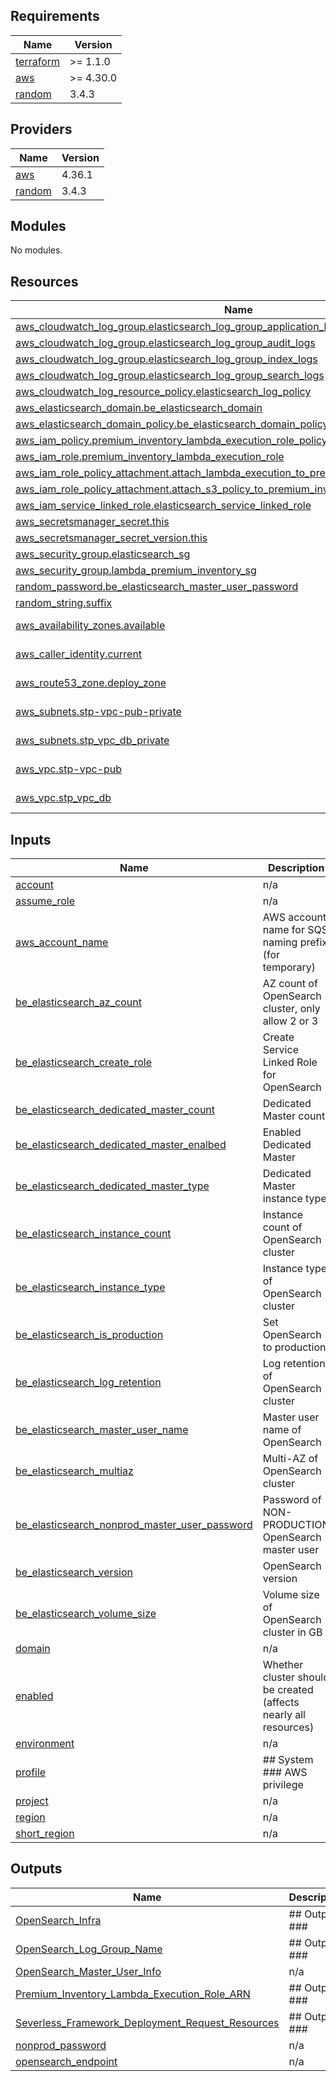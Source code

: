 <!-- BEGIN_TF_DOCS -->
## Requirements

| Name | Version |
|------|---------|
| <a name="requirement_terraform"></a> [terraform](#requirement\_terraform) | >= 1.1.0 |
| <a name="requirement_aws"></a> [aws](#requirement\_aws) | >= 4.30.0 |
| <a name="requirement_random"></a> [random](#requirement\_random) | 3.4.3 |

## Providers

| Name | Version |
|------|---------|
| <a name="provider_aws"></a> [aws](#provider\_aws) | 4.36.1 |
| <a name="provider_random"></a> [random](#provider\_random) | 3.4.3 |

## Modules

No modules.

## Resources

| Name | Type |
|------|------|
| [aws_cloudwatch_log_group.elasticsearch_log_group_application_logs](https://registry.terraform.io/providers/hashicorp/aws/latest/docs/resources/cloudwatch_log_group) | resource |
| [aws_cloudwatch_log_group.elasticsearch_log_group_audit_logs](https://registry.terraform.io/providers/hashicorp/aws/latest/docs/resources/cloudwatch_log_group) | resource |
| [aws_cloudwatch_log_group.elasticsearch_log_group_index_logs](https://registry.terraform.io/providers/hashicorp/aws/latest/docs/resources/cloudwatch_log_group) | resource |
| [aws_cloudwatch_log_group.elasticsearch_log_group_search_logs](https://registry.terraform.io/providers/hashicorp/aws/latest/docs/resources/cloudwatch_log_group) | resource |
| [aws_cloudwatch_log_resource_policy.elasticsearch_log_policy](https://registry.terraform.io/providers/hashicorp/aws/latest/docs/resources/cloudwatch_log_resource_policy) | resource |
| [aws_elasticsearch_domain.be_elasticsearch_domain](https://registry.terraform.io/providers/hashicorp/aws/latest/docs/resources/elasticsearch_domain) | resource |
| [aws_elasticsearch_domain_policy.be_elasticsearch_domain_policy](https://registry.terraform.io/providers/hashicorp/aws/latest/docs/resources/elasticsearch_domain_policy) | resource |
| [aws_iam_policy.premium_inventory_lambda_execution_role_policy](https://registry.terraform.io/providers/hashicorp/aws/latest/docs/resources/iam_policy) | resource |
| [aws_iam_role.premium_inventory_lambda_execution_role](https://registry.terraform.io/providers/hashicorp/aws/latest/docs/resources/iam_role) | resource |
| [aws_iam_role_policy_attachment.attach_lambda_execution_to_premium_inventory_lambda_role](https://registry.terraform.io/providers/hashicorp/aws/latest/docs/resources/iam_role_policy_attachment) | resource |
| [aws_iam_role_policy_attachment.attach_s3_policy_to_premium_inventory_lambda_role](https://registry.terraform.io/providers/hashicorp/aws/latest/docs/resources/iam_role_policy_attachment) | resource |
| [aws_iam_service_linked_role.elasticsearch_service_linked_role](https://registry.terraform.io/providers/hashicorp/aws/latest/docs/resources/iam_service_linked_role) | resource |
| [aws_secretsmanager_secret.this](https://registry.terraform.io/providers/hashicorp/aws/latest/docs/resources/secretsmanager_secret) | resource |
| [aws_secretsmanager_secret_version.this](https://registry.terraform.io/providers/hashicorp/aws/latest/docs/resources/secretsmanager_secret_version) | resource |
| [aws_security_group.elasticsearch_sg](https://registry.terraform.io/providers/hashicorp/aws/latest/docs/resources/security_group) | resource |
| [aws_security_group.lambda_premium_inventory_sg](https://registry.terraform.io/providers/hashicorp/aws/latest/docs/resources/security_group) | resource |
| [random_password.be_elasticsearch_master_user_password](https://registry.terraform.io/providers/hashicorp/random/3.4.3/docs/resources/password) | resource |
| [random_string.suffix](https://registry.terraform.io/providers/hashicorp/random/3.4.3/docs/resources/string) | resource |
| [aws_availability_zones.available](https://registry.terraform.io/providers/hashicorp/aws/latest/docs/data-sources/availability_zones) | data source |
| [aws_caller_identity.current](https://registry.terraform.io/providers/hashicorp/aws/latest/docs/data-sources/caller_identity) | data source |
| [aws_route53_zone.deploy_zone](https://registry.terraform.io/providers/hashicorp/aws/latest/docs/data-sources/route53_zone) | data source |
| [aws_subnets.stp-vpc-pub-private](https://registry.terraform.io/providers/hashicorp/aws/latest/docs/data-sources/subnets) | data source |
| [aws_subnets.stp_vpc_db_private](https://registry.terraform.io/providers/hashicorp/aws/latest/docs/data-sources/subnets) | data source |
| [aws_vpc.stp-vpc-pub](https://registry.terraform.io/providers/hashicorp/aws/latest/docs/data-sources/vpc) | data source |
| [aws_vpc.stp_vpc_db](https://registry.terraform.io/providers/hashicorp/aws/latest/docs/data-sources/vpc) | data source |

## Inputs

| Name | Description | Type | Default | Required |
|------|-------------|------|---------|:--------:|
| <a name="input_account"></a> [account](#input\_account) | n/a | `string` | `""` | no |
| <a name="input_assume_role"></a> [assume\_role](#input\_assume\_role) | n/a | `string` | `""` | no |
| <a name="input_aws_account_name"></a> [aws\_account\_name](#input\_aws\_account\_name) | AWS account name for SQS naming prefix (for temporary) | `string` | `""` | no |
| <a name="input_be_elasticsearch_az_count"></a> [be\_elasticsearch\_az\_count](#input\_be\_elasticsearch\_az\_count) | AZ count of OpenSearch cluster, only allow 2 or 3 | `number` | `2` | no |
| <a name="input_be_elasticsearch_create_role"></a> [be\_elasticsearch\_create\_role](#input\_be\_elasticsearch\_create\_role) | Create Service Linked Role for OpenSearch | `bool` | `true` | no |
| <a name="input_be_elasticsearch_dedicated_master_count"></a> [be\_elasticsearch\_dedicated\_master\_count](#input\_be\_elasticsearch\_dedicated\_master\_count) | Dedicated Master count | `number` | `3` | no |
| <a name="input_be_elasticsearch_dedicated_master_enalbed"></a> [be\_elasticsearch\_dedicated\_master\_enalbed](#input\_be\_elasticsearch\_dedicated\_master\_enalbed) | Enabled Dedicated Master | `bool` | `true` | no |
| <a name="input_be_elasticsearch_dedicated_master_type"></a> [be\_elasticsearch\_dedicated\_master\_type](#input\_be\_elasticsearch\_dedicated\_master\_type) | Dedicated Master instance type | `string` | `"m6g.large.search"` | no |
| <a name="input_be_elasticsearch_instance_count"></a> [be\_elasticsearch\_instance\_count](#input\_be\_elasticsearch\_instance\_count) | Instance count of OpenSearch cluster | `number` | `2` | no |
| <a name="input_be_elasticsearch_instance_type"></a> [be\_elasticsearch\_instance\_type](#input\_be\_elasticsearch\_instance\_type) | Instance type of OpenSearch cluster | `string` | `"r6g.large.search"` | no |
| <a name="input_be_elasticsearch_is_production"></a> [be\_elasticsearch\_is\_production](#input\_be\_elasticsearch\_is\_production) | Set OpenSearch to production | `bool` | `true` | no |
| <a name="input_be_elasticsearch_log_retention"></a> [be\_elasticsearch\_log\_retention](#input\_be\_elasticsearch\_log\_retention) | Log retention of OpenSearch cluster | `number` | `30` | no |
| <a name="input_be_elasticsearch_master_user_name"></a> [be\_elasticsearch\_master\_user\_name](#input\_be\_elasticsearch\_master\_user\_name) | Master user name of OpenSearch | `string` | n/a | yes |
| <a name="input_be_elasticsearch_multiaz"></a> [be\_elasticsearch\_multiaz](#input\_be\_elasticsearch\_multiaz) | Multi-AZ of OpenSearch cluster | `bool` | `true` | no |
| <a name="input_be_elasticsearch_nonprod_master_user_password"></a> [be\_elasticsearch\_nonprod\_master\_user\_password](#input\_be\_elasticsearch\_nonprod\_master\_user\_password) | Password of NON-PRODUCTION OpenSearch master user | `string` | n/a | yes |
| <a name="input_be_elasticsearch_version"></a> [be\_elasticsearch\_version](#input\_be\_elasticsearch\_version) | OpenSearch version | `string` | `"OpenSearch_1.1"` | no |
| <a name="input_be_elasticsearch_volume_size"></a> [be\_elasticsearch\_volume\_size](#input\_be\_elasticsearch\_volume\_size) | Volume size of OpenSearch cluster in GB | `number` | `10` | no |
| <a name="input_domain"></a> [domain](#input\_domain) | n/a | `string` | `"splashtop.eu"` | no |
| <a name="input_enabled"></a> [enabled](#input\_enabled) | Whether cluster should be created (affects nearly all resources) | `bool` | `true` | no |
| <a name="input_environment"></a> [environment](#input\_environment) | n/a | `string` | `""` | no |
| <a name="input_profile"></a> [profile](#input\_profile) | ## System ### AWS privilege | `string` | `""` | no |
| <a name="input_project"></a> [project](#input\_project) | n/a | `string` | `""` | no |
| <a name="input_region"></a> [region](#input\_region) | n/a | `string` | `""` | no |
| <a name="input_short_region"></a> [short\_region](#input\_short\_region) | n/a | `string` | `""` | no |

## Outputs

| Name | Description |
|------|-------------|
| <a name="output_OpenSearch_Infra"></a> [OpenSearch\_Infra](#output\_OpenSearch\_Infra) | ## Output ### |
| <a name="output_OpenSearch_Log_Group_Name"></a> [OpenSearch\_Log\_Group\_Name](#output\_OpenSearch\_Log\_Group\_Name) | ## Output ### |
| <a name="output_OpenSearch_Master_User_Info"></a> [OpenSearch\_Master\_User\_Info](#output\_OpenSearch\_Master\_User\_Info) | n/a |
| <a name="output_Premium_Inventory_Lambda_Execution_Role_ARN"></a> [Premium\_Inventory\_Lambda\_Execution\_Role\_ARN](#output\_Premium\_Inventory\_Lambda\_Execution\_Role\_ARN) | ## Output ### |
| <a name="output_Severless_Framework_Deployment_Request_Resources"></a> [Severless\_Framework\_Deployment\_Request\_Resources](#output\_Severless\_Framework\_Deployment\_Request\_Resources) | ## Output ### |
| <a name="output_nonprod_password"></a> [nonprod\_password](#output\_nonprod\_password) | n/a |
| <a name="output_opensearch_endpoint"></a> [opensearch\_endpoint](#output\_opensearch\_endpoint) | n/a |
<!-- END_TF_DOCS -->